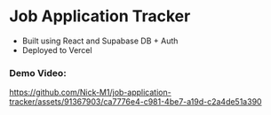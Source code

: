 # Job Application Tracker

- Built using React and Supabase DB + Auth
- Deployed to Vercel


### Demo Video:
https://github.com/Nick-M1/job-application-tracker/assets/91367903/ca7776e4-c981-4be7-a19d-c2a4de51a390
